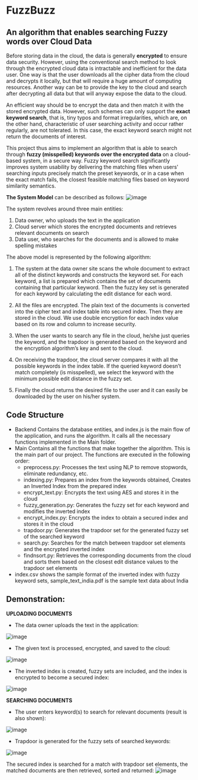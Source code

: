 # FuzzBuzz
## An algorithm that enables searching Fuzzy words over Cloud Data

Before storing data in the cloud, the data is generally **encrypted** to ensure data security. However,
using the conventional search method to look through the encrypted cloud data is
intractable and inefficient for the data user. One way is that the user downloads all
the cipher data from the cloud and decrypts it locally, but that will require a huge
amount of computing resources. Another way can be to provide the key to the cloud
and search after decrypting all data but that will anyway expose the data to the
cloud.

An efficient way should be to encrypt the data and then match it with the stored
encrypted data. However, such schemes can only support the **exact keyword
search**, that is, tiny typos and format irregularities, which are, on the other hand,
characteristic of user searching activity and occur rather regularly, are not tolerated.
In this case, the exact keyword search might not return the documents of interest.

This project thus aims to implement an algorithm that is able to search through
**fuzzy (misspelled) keywords over the encrypted data** on a cloud-based system,
in a secure way. Fuzzy keyword search significantly improves system usability by
delivering the matching files when users' searching inputs precisely match the preset
keywords, or in a case when the exact match fails, the closest feasible matching files
based on keyword similarity semantics.

**The System Model** can be described as follows:
![image](https://github.com/rt671/FuzzBuzz/assets/82562103/5de8e323-17ac-499c-abba-bcebe2a50492)

The system revolves around three main entities: 
1. Data owner, who uploads the text in the application
2. Cloud server which stores the encrypted documents and retrieves relevant documents on search
3. Data user, who searches for the documents and is allowed to make spelling mistakes

The above model is represented by the following algorithm:
1. The system at the data owner site scans the whole document to extract all of the distinct keywords and constructs the keyword set. For each keyword, a list
is prepared which contains the set of documents containing that particular keyword. Then the fuzzy key set is generated for each keyword by calculating the edit distance for each word. 

2. All the files are encrypted. The plain text of the documents is converted into the cipher text and index table into secured index. Then they are stored in the cloud. We use double encryption for each index value based on its row and column to increase security.

3. When the user wants to search any file in the cloud, he/she just queries the keyword, and the trapdoor is generated based on the keyword and the encryption algorithm’s key and sent to the cloud.

4. On receiving the trapdoor, the cloud server compares it with all the possible keywords in the index table. If the queried keyword doesn’t match completely
(is misspelled), we select the keyword with the minimum possible edit distance in the fuzzy set.

5. Finally the cloud returns the desired file to the user and it can easily be downloaded by the user on his/her system.


## Code Structure
- Backend
  Contains the database entities, and index.js is the main flow of the application, and runs the algorithm. It calls all the necessary functions implemented in the Main folder.
- Main
  Contains all the functions that make together the algorithm. This is the main part of our project. The functions are executed in the following order:
  - preprocess.py: Processes the text using NLP to remove stopwords, eliminate redundancy, etc.
  - indexing.py: Prepares an index from the keywords obtained, Creates an Inverted Index from the prepared index
  - encrypt_text.py: Encrypts the text using AES and stores it in the cloud
  - fuzzy_generation.py: Generates the fuzzy set for each keyword and modifies the inverted index
  - encrypt_index.py: Encrypts the index to obtain a secured index and stores it in the cloud
  - trapdoor.py: Generates the trapdoor set for the generated fuzzy set of the searched keyword
  - search.py: Searches for the match between trapdoor set elements and the encrypted inverted index
  - findnsort.py: Retrieves the corresponding documents from the cloud and sorts them based on the closest edit distance values to the trapdoor set elements
- index.csv shows the sample format of the inverted index with fuzzy keyword sets, sample_text_india.pdf is the sample text data about India

## Demonstration:
**UPLOADING DOCUMENTS**

- The data owner uploads the text in the application:
  
![image](https://github.com/rt671/FuzzBuzz/assets/82562103/8ca6f4d3-c1f3-408c-9f0c-1622cb032139)


- The given text is processed, encrypted, and saved to the cloud:
  
![image](https://github.com/rt671/FuzzBuzz/assets/82562103/1568c002-bb19-4169-a1d3-44944053d4a3)


- The inverted index is created, fuzzy sets are included, and the index is encrypted to become a secured index:
  
![image](https://github.com/rt671/FuzzBuzz/assets/82562103/d3f78987-03c8-4108-9560-94c7de9a4f24)

**SEARCHING DOCUMENTS**

- The user enters keyword(s) to search for relevant documents (result is also shown):
  
![image](https://github.com/rt671/FuzzBuzz/assets/82562103/0e2d60ae-0b8a-49a0-8349-18929f4fa655)

- Trapdoor is generated for the fuzzy sets of searched keywords:
  
![image](https://github.com/rt671/FuzzBuzz/assets/82562103/304b9354-cfe9-4232-80a7-9f1980eb63cb)

The secured index is searched for a match with trapdoor set elements, the matched documents are then retrieved, sorted and returned:
![image](https://github.com/rt671/FuzzBuzz/assets/82562103/8a2277d7-573d-4306-aeff-761436b9ef08)





